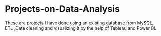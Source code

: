# Projects-on-Data-Analysis
These are projects I have done using an existing database from MySQL, ETL ,Data cleaning and visualizing it by the help of Tableau and Power BI.
